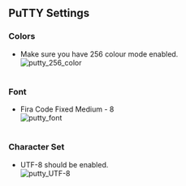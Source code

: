 ## PuTTY Settings

### Colors
* Make sure you have 256 colour mode enabled.  
![putty_256_color](https://user-images.githubusercontent.com/11185794/204076111-a7a67490-37cf-407e-a581-36dea66e91ad.png)
#
### Font
* Fira Code Fixed Medium - 8  
![putty_font](https://user-images.githubusercontent.com/11185794/204076125-c5d28d71-f0ac-49de-9de9-7c549fd2aca3.png)
#
### Character Set
* UTF-8 should be enabled.  
![putty_UTF-8](https://user-images.githubusercontent.com/11185794/204076130-2175f383-d001-408d-bea0-0151add5c2c3.png)

